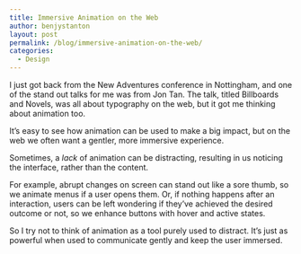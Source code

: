 ```yaml
---
title: Immersive Animation on the Web
author: benjystanton
layout: post
permalink: /blog/immersive-animation-on-the-web/
categories:
  - Design
---
```

I just got back from the New Adventures conference in Nottingham, and one of the stand out talks for me was from Jon Tan. The talk, titled Billboards and Novels, was all about typography on the web, but it got me thinking about animation too.

<!--more-->

It&#8217;s easy to see how animation can be used to make a big impact, but on the web we often want a gentler, more immersive experience.

Sometimes, a *lack* of animation can be distracting, resulting in us noticing the interface, rather than the content.

For example, abrupt changes on screen can stand out like a sore thumb, so we animate menus if a user opens them. Or, if nothing happens after an interaction, users can be left wondering if they&#8217;ve achieved the desired outcome or not, so we enhance buttons with hover and active states.

So I try not to think of animation as a tool purely used to distract. It&#8217;s just as powerful when used to communicate gently and keep the user immersed.